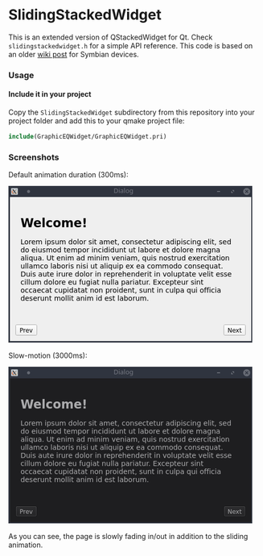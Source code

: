 # SlidingStackedWidget

This is an extended version of QStackedWidget for Qt. Check `slidingstackedwidget.h` for a simple API reference. This code is based on an older [wiki post](https://qt.shoutwiki.com/wiki/Extending_QStackedWidget_for_sliding_page_animations_in_Qt) for Symbian devices.

### Usage

#### Include it in your project

Copy the `SlidingStackedWidget` subdirectory from this repository into your project folder and add this to your qmake project file:

```cmake
include(GraphicEQWidget/GraphicEQWidget.pri)
```

### Screenshots

Default animation duration (300ms):

![screenshot](screenshots/demo.gif)

Slow-motion (3000ms):

![screenshot](screenshots/slow_demo.gif)

As you can see, the page is slowly fading in/out in addition to the sliding animation.